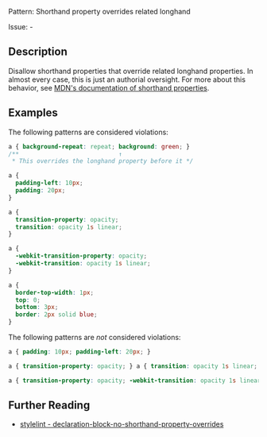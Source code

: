 Pattern: Shorthand property overrides related longhand

Issue: -

## Description

Disallow shorthand properties that override related longhand properties. In almost every case, this is just an authorial oversight. For more about this behavior, see [MDN's documentation of shorthand properties](https://developer.mozilla.org/en-US/docs/Web/CSS/Shorthand_properties).

## Examples

The following patterns are considered violations:

```css
a { background-repeat: repeat; background: green; }
/**                            ↑
 * This overrides the longhand property before it */
```

```css
a {
  padding-left: 10px;
  padding: 20px;
}
```

```css
a {
  transition-property: opacity;
  transition: opacity 1s linear;
}
```

```css
a {
  -webkit-transition-property: opacity;
  -webkit-transition: opacity 1s linear;
}
```

```css
a {
  border-top-width: 1px;
  top: 0;
  bottom: 3px;
  border: 2px solid blue;
}
```

The following patterns are *not* considered violations:

```css
a { padding: 10px; padding-left: 20px; }
```

```css
a { transition-property: opacity; } a { transition: opacity 1s linear; }
```

```css
a { transition-property: opacity; -webkit-transition: opacity 1s linear; }
```

## Further Reading

* [stylelint - declaration-block-no-shorthand-property-overrides](https://stylelint.io/user-guide/rules/declaration-block-no-shorthand-property-overrides)